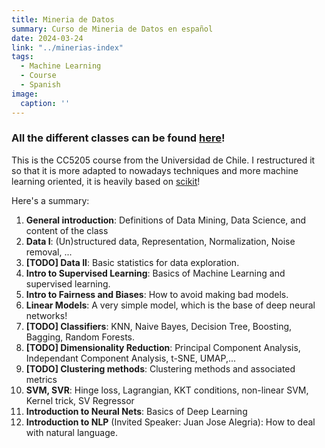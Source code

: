 ```yaml
---
title: Mineria de Datos
summary: Curso de Mineria de Datos en español
date: 2024-03-24
link: "../minerias-index"
tags:
  - Machine Learning
  - Course
  - Spanish
image:
  caption: ''
---
```


### All the different classes can be found [here](../../minerias-index)! 

This is the CC5205 course from the Universidad de Chile. I restructured it so that it is more adapted to nowadays techniques and more machine learning oriented, it is heavily based on [scikit](https://scikit-learn.org/)! 

Here's a summary: 
1. **General introduction**: Definitions of Data Mining, Data Science, and content of the class
2. **Data I**: (Un)structured data, Representation, Normalization, Noise removal, ... 
3. **[TODO] Data II**: Basic statistics for data exploration.
4. **Intro to Supervised Learning**: Basics of Machine Learning and supervised learning.
5. **Intro to Fairness and Biases**: How to avoid making bad models.
6. **Linear Models**: A very simple model, which is the base of deep neural networks!
7. **[TODO] Classifiers**: KNN, Naive Bayes, Decision Tree, Boosting, Bagging, Random Forests.
8. **[TODO] Dimensionality Reduction**: Principal Component Analysis, Independant Component Analysis, t-SNE, UMAP,... 
9. **[TODO] Clustering methods**: Clustering methods and associated metrics 
10. **SVM, SVR**: Hinge loss, Lagrangian, KKT conditions, non-linear SVM, Kernel trick, SV Regressor  
11. **Introduction to Neural Nets**: Basics of Deep Learning
12. **Introduction to NLP** (Invited Speaker: Juan Jose Alegria): How to deal with natural language.
